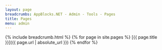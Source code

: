 ```yaml
---
layout: page
breadcrumbs: AppBlocks.NET - Admin - Tools - Pages
title: Pages
menu: admin
---
```

{% include breadcrumb.html %}
{% for page in site.pages %}
  [{{ page.title }}]({{ page.url | absolute_url }})
{% endfor %}
